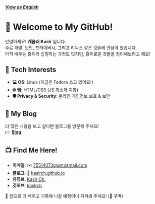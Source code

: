 ##### [View as English](README.md)
# 👋 Welcome to My GitHub!

안녕하세요! **캐슬러 Kaslr** 입니다.  
주로 개발, 보안, 프라이버시, 그리고 리눅스 같은 것들에 관심이 있습니다.  
아직 배우는 중이라 삽질하는 과정도 많지만, 흥미로운 것들을 정리해보려고 해요!  

## 🔧 Tech Interests  

- **💻 OS**: Linux (지금은 Fedora 쓰고 있어요!)  
- **🌐 웹**: HTML/CSS (JS 최소화 지향)  
- **🛡️ Privacy & Security**: 온라인 개인정보 보호 & 보안  

## 📂 My Blog  

더 많은 내용을 보고 싶다면 블로그를 방문해 주세요!  
👉 **[Blog](https://kaslrch.github.io/)**  

## 📺 Find Me Here!  

- **이메일**: ✉️ [75514073g@mozmail.com](mailto:75514073g@mozmail.com)  
- **블로그**: 📂 [kaslrch.github.io](https://kaslrch.github.io/)  
- **유튜브**: [Kaslr Ch.](https://www.youtube.com/@KaslrCh)   
- **깃허브**: [kaslrch](https://github.com/kaslrch)

🚀 앞으로 더 배우고 기록해 나갈 예정이니 지켜봐 주세요! (🙇‍ 꾸벅)  
